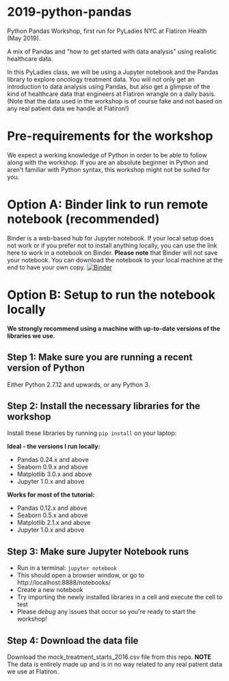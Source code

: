 # 2019-python-pandas
Python Pandas Workshop, first run for PyLadies NYC at Flatiron Health (May 2019).

A mix of Pandas and "how to get started with data analysis" using realistic healthcare data.

In this PyLadies class, we will be using a Jupyter notebook and the Pandas library to explore oncology treatment data. You will not only get an introduction to data analysis using Pandas, but also get a glimpse of the kind of healthcare data that engineers at Flatiron wrangle on a daily basis. (Note that the data used in the workshop is of course fake and not based on any real patient data we handle at Flatiron!)

# Pre-requirements for the workshop
We expect a working knowledge of Python in order to be able to follow along with the workshop. If you are an absolute beginner in Python and aren't familiar with Python syntax, this workshop might not be suited for you.

# Option A: Binder link to run remote notebook (recommended)
Binder is a web-based hub for Jupyter notebook. If your local setup does not work or if you prefer not to install anything locally, you can use the link here to work in a notebook on Binder. **Please note** that Binder will not save your notebook. You can download the notebook to your local machine at the end to have your own copy.
[![Binder](https://mybinder.org/badge_logo.svg)](https://mybinder.org/v2/gh/spbail/pandas-workshop/master)

# Option B: Setup to run the notebook locally
**We strongly recommend using a machine with up-to-date versions of the libraries we use.**

## Step 1: Make sure you are running a recent version of Python
Either Python 2.7.12 and upwards, or any Python 3.

## Step 2: Install the necessary libraries for the workshop
Install these libraries by running `pip install` on your laptop:

**Ideal - the versions I run locally:** 
- Pandas 0.24.x and above
- Seaborn 0.9.x and above
- Matplotlib 3.0.x and above
- Jupyter 1.0.x and above
 
**Works for most of the tutorial:**
- Pandas 0.12.x and above
- Seaborn 0.5.x and above
- Matplotlib 2.1.x and above
- Jupyter 1.0.x and above

## Step 3: Make sure Jupyter Notebook runs
- Run in a terminal: `jupyter notebook`
- This should open a browser window, or go to http://localhost:8888/notebooks/
- Create a new notebook
- Try importing the newly installed libraries in a cell and execute the cell to test
- Please *debug* any issues that occur so you're ready to start the workshop!

## Step 4: Download the data file
Download the mock_treatment_starts_2016.csv file from this repo. **NOTE** The data is entirely made up and is in no way related to any real patient data we use at Flatiron. 
